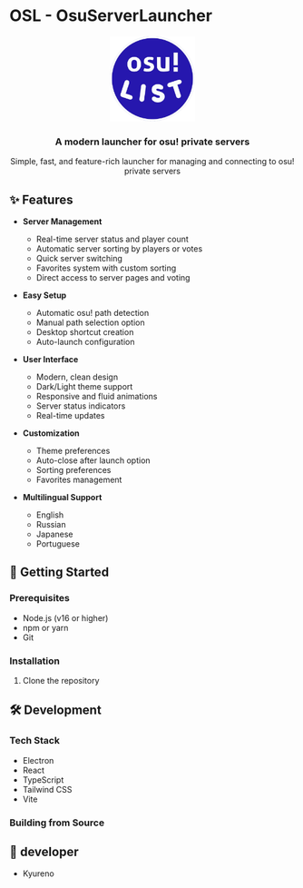 # OSL - OsuServerLauncher

<div align="center">
  <img src="public/logo.png" alt="OSL Logo" width="150" height="150">
  <h3>A modern launcher for osu! private servers</h3>
  <p>Simple, fast, and feature-rich launcher for managing and connecting to osu! private servers</p>
</div>

## ✨ Features

- **Server Management**
  - Real-time server status and player count
  - Automatic server sorting by players or votes
  - Quick server switching
  - Favorites system with custom sorting
  - Direct access to server pages and voting

- **Easy Setup**
  - Automatic osu! path detection
  - Manual path selection option
  - Desktop shortcut creation
  - Auto-launch configuration

- **User Interface**
  - Modern, clean design
  - Dark/Light theme support
  - Responsive and fluid animations
  - Server status indicators
  - Real-time updates

- **Customization**
  - Theme preferences
  - Auto-close after launch option
  - Sorting preferences
  - Favorites management

- **Multilingual Support**
  - English
  - Russian
  - Japanese
  - Portuguese

## 🚀 Getting Started

### Prerequisites
- Node.js (v16 or higher)
- npm or yarn
- Git

### Installation

1. Clone the repository

## 🛠️ Development

### Tech Stack
- Electron
- React
- TypeScript
- Tailwind CSS
- Vite

### Building from Source

## 🚀 developer

- Kyureno
